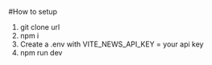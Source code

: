 #How to setup
1. git clone url
2. npm i
3. Create a .env with VITE_NEWS_API_KEY = your api key
4. npm run dev